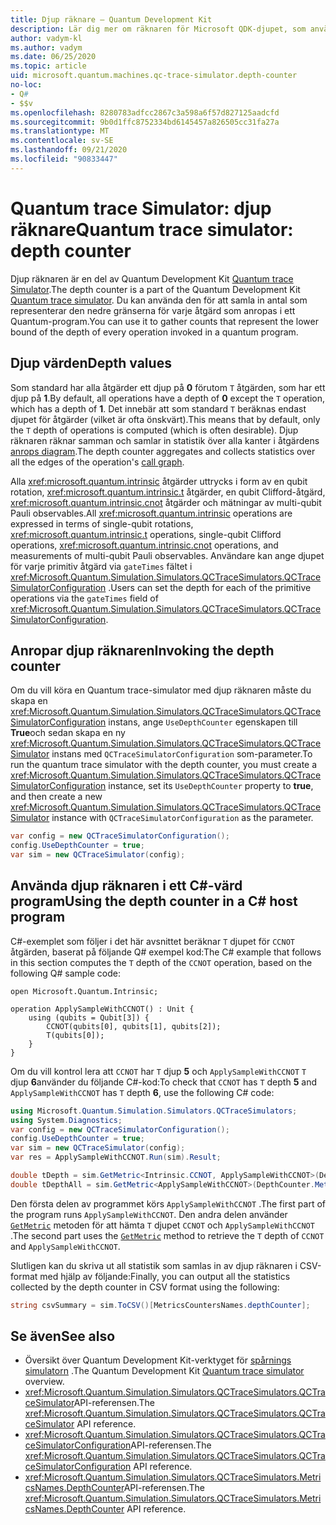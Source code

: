 ```yaml
---
title: Djup räknare – Quantum Development Kit
description: Lär dig mer om räknaren för Microsoft QDK-djupet, som använder Quantum trace Simulator för att samla in antalet djup för varje åtgärd som anropas i ett Q# program.
author: vadym-kl
ms.author: vadym
ms.date: 06/25/2020
ms.topic: article
uid: microsoft.quantum.machines.qc-trace-simulator.depth-counter
no-loc:
- Q#
- $$v
ms.openlocfilehash: 8280783adfcc2867c3a598a6f57d827125aadcfd
ms.sourcegitcommit: 9b0d1ffc8752334bd6145457a826505cc31fa27a
ms.translationtype: MT
ms.contentlocale: sv-SE
ms.lasthandoff: 09/21/2020
ms.locfileid: "90833447"
---
```

# <a name="quantum-trace-simulator-depth-counter"></a><span data-ttu-id="3dccb-103">Quantum trace Simulator: djup räknare</span><span class="sxs-lookup"><span data-stu-id="3dccb-103">Quantum trace simulator: depth counter</span></span>

<span data-ttu-id="3dccb-104">Djup räknaren är en del av Quantum Development Kit [Quantum trace Simulator](xref:microsoft.quantum.machines.qc-trace-simulator.intro).</span><span class="sxs-lookup"><span data-stu-id="3dccb-104">The depth counter is a part of the Quantum Development Kit [Quantum trace simulator](xref:microsoft.quantum.machines.qc-trace-simulator.intro).</span></span>
<span data-ttu-id="3dccb-105">Du kan använda den för att samla in antal som representerar den nedre gränserna för varje åtgärd som anropas i ett Quantum-program.</span><span class="sxs-lookup"><span data-stu-id="3dccb-105">You can use it to gather counts that represent the lower bound of the depth of every operation invoked in a quantum program.</span></span> 

## <a name="depth-values"></a><span data-ttu-id="3dccb-106">Djup värden</span><span class="sxs-lookup"><span data-stu-id="3dccb-106">Depth values</span></span>

<span data-ttu-id="3dccb-107">Som standard har alla åtgärder ett djup på **0** förutom `T` åtgärden, som har ett djup på **1**.</span><span class="sxs-lookup"><span data-stu-id="3dccb-107">By default, all operations have a depth of **0** except the `T` operation, which has a depth of **1**.</span></span> <span data-ttu-id="3dccb-108">Det innebär att som standard `T` beräknas endast djupet för åtgärder (vilket är ofta önskvärt).</span><span class="sxs-lookup"><span data-stu-id="3dccb-108">This means that by default, only the `T` depth of operations is computed (which is often desirable).</span></span> <span data-ttu-id="3dccb-109">Djup räknaren räknar samman och samlar in statistik över alla kanter i åtgärdens [anrops diagram](https://en.wikipedia.org/wiki/Call_graph).</span><span class="sxs-lookup"><span data-stu-id="3dccb-109">The depth counter aggregates and collects statistics over all the edges of the operation's [call graph](https://en.wikipedia.org/wiki/Call_graph).</span></span>

<span data-ttu-id="3dccb-110">Alla <xref:microsoft.quantum.intrinsic> åtgärder uttrycks i form av en qubit rotation, <xref:microsoft.quantum.intrinsic.t> åtgärder, en qubit Clifford-åtgärd, <xref:microsoft.quantum.intrinsic.cnot> åtgärder och mätningar av multi-qubit Pauli observables.</span><span class="sxs-lookup"><span data-stu-id="3dccb-110">All <xref:microsoft.quantum.intrinsic> operations are expressed in terms of single-qubit rotations, <xref:microsoft.quantum.intrinsic.t> operations, single-qubit Clifford operations, <xref:microsoft.quantum.intrinsic.cnot> operations, and measurements of multi-qubit Pauli observables.</span></span> <span data-ttu-id="3dccb-111">Användare kan ange djupet för varje primitiv åtgärd via `gateTimes` fältet i <xref:Microsoft.Quantum.Simulation.Simulators.QCTraceSimulators.QCTraceSimulatorConfiguration> .</span><span class="sxs-lookup"><span data-stu-id="3dccb-111">Users can set the depth for each of the primitive operations via the `gateTimes` field of <xref:Microsoft.Quantum.Simulation.Simulators.QCTraceSimulators.QCTraceSimulatorConfiguration>.</span></span>

## <a name="invoking-the-depth-counter"></a><span data-ttu-id="3dccb-112">Anropar djup räknaren</span><span class="sxs-lookup"><span data-stu-id="3dccb-112">Invoking the depth counter</span></span>

<span data-ttu-id="3dccb-113">Om du vill köra en Quantum trace-simulator med djup räknaren måste du skapa en <xref:Microsoft.Quantum.Simulation.Simulators.QCTraceSimulators.QCTraceSimulatorConfiguration> instans, ange `UseDepthCounter` egenskapen till **True**och sedan skapa en ny <xref:Microsoft.Quantum.Simulation.Simulators.QCTraceSimulators.QCTraceSimulator> instans med `QCTraceSimulatorConfiguration` som-parameter.</span><span class="sxs-lookup"><span data-stu-id="3dccb-113">To run the quantum trace simulator with the depth counter, you must create a <xref:Microsoft.Quantum.Simulation.Simulators.QCTraceSimulators.QCTraceSimulatorConfiguration> instance, set its `UseDepthCounter` property to **true**, and then create a new <xref:Microsoft.Quantum.Simulation.Simulators.QCTraceSimulators.QCTraceSimulator> instance with `QCTraceSimulatorConfiguration` as the parameter.</span></span> 

```csharp
var config = new QCTraceSimulatorConfiguration();
config.UseDepthCounter = true;
var sim = new QCTraceSimulator(config);
```

## <a name="using-the-depth-counter-in-a-c-host-program"></a><span data-ttu-id="3dccb-114">Använda djup räknaren i ett C#-värd program</span><span class="sxs-lookup"><span data-stu-id="3dccb-114">Using the depth counter in a C# host program</span></span>

<span data-ttu-id="3dccb-115">C#-exemplet som följer i det här avsnittet beräknar `T` djupet för `CCNOT` åtgärden, baserat på följande Q# exempel kod:</span><span class="sxs-lookup"><span data-stu-id="3dccb-115">The C# example that follows in this section computes the `T` depth of the `CCNOT` operation, based on the following Q# sample code:</span></span>

```qsharp
open Microsoft.Quantum.Intrinsic;

operation ApplySampleWithCCNOT() : Unit {
    using (qubits = Qubit[3]) {
        CCNOT(qubits[0], qubits[1], qubits[2]);
        T(qubits[0]);
    }
}
```

<span data-ttu-id="3dccb-116">Om du vill kontrol lera att `CCNOT` har `T` djup **5** och `ApplySampleWithCCNOT` `T` djup **6**använder du följande C#-kod:</span><span class="sxs-lookup"><span data-stu-id="3dccb-116">To check that `CCNOT` has `T` depth **5** and `ApplySampleWithCCNOT` has `T` depth **6**, use the following C# code:</span></span>

```csharp
using Microsoft.Quantum.Simulation.Simulators.QCTraceSimulators;
using System.Diagnostics;
var config = new QCTraceSimulatorConfiguration();
config.UseDepthCounter = true;
var sim = new QCTraceSimulator(config);
var res = ApplySampleWithCCNOT.Run(sim).Result;

double tDepth = sim.GetMetric<Intrinsic.CCNOT, ApplySampleWithCCNOT>(DepthCounter.Metrics.Depth);
double tDepthAll = sim.GetMetric<ApplySampleWithCCNOT>(DepthCounter.Metrics.Depth);
```

<span data-ttu-id="3dccb-117">Den första delen av programmet körs `ApplySampleWithCCNOT` .</span><span class="sxs-lookup"><span data-stu-id="3dccb-117">The first part of the program runs `ApplySampleWithCCNOT`.</span></span> <span data-ttu-id="3dccb-118">Den andra delen använder [`GetMetric`](https://docs.microsoft.com/dotnet/api/microsoft.quantum.simulation.simulators.qctracesimulators.qctracesimulator.getmetric) metoden för att hämta `T` djupet `CCNOT` och `ApplySampleWithCCNOT` .</span><span class="sxs-lookup"><span data-stu-id="3dccb-118">The second part uses the [`GetMetric`](https://docs.microsoft.com/dotnet/api/microsoft.quantum.simulation.simulators.qctracesimulators.qctracesimulator.getmetric) method to retrieve the `T` depth of `CCNOT` and `ApplySampleWithCCNOT`.</span></span> 

<span data-ttu-id="3dccb-119">Slutligen kan du skriva ut all statistik som samlas in av djup räknaren i CSV-format med hjälp av följande:</span><span class="sxs-lookup"><span data-stu-id="3dccb-119">Finally, you can output all the statistics collected by the depth counter in CSV format using the following:</span></span>
```csharp
string csvSummary = sim.ToCSV()[MetricsCountersNames.depthCounter];
```

## <a name="see-also"></a><span data-ttu-id="3dccb-120">Se även</span><span class="sxs-lookup"><span data-stu-id="3dccb-120">See also</span></span>

- <span data-ttu-id="3dccb-121">Översikt över Quantum Development Kit-verktyget för [spårnings simulatorn](xref:microsoft.quantum.machines.qc-trace-simulator.intro) .</span><span class="sxs-lookup"><span data-stu-id="3dccb-121">The Quantum Development Kit [Quantum trace simulator](xref:microsoft.quantum.machines.qc-trace-simulator.intro) overview.</span></span>
- <span data-ttu-id="3dccb-122"><xref:Microsoft.Quantum.Simulation.Simulators.QCTraceSimulators.QCTraceSimulator>API-referensen.</span><span class="sxs-lookup"><span data-stu-id="3dccb-122">The <xref:Microsoft.Quantum.Simulation.Simulators.QCTraceSimulators.QCTraceSimulator> API reference.</span></span>
- <span data-ttu-id="3dccb-123"><xref:Microsoft.Quantum.Simulation.Simulators.QCTraceSimulators.QCTraceSimulatorConfiguration>API-referensen.</span><span class="sxs-lookup"><span data-stu-id="3dccb-123">The <xref:Microsoft.Quantum.Simulation.Simulators.QCTraceSimulators.QCTraceSimulatorConfiguration> API reference.</span></span>
- <span data-ttu-id="3dccb-124"><xref:Microsoft.Quantum.Simulation.Simulators.QCTraceSimulators.MetricsNames.DepthCounter>API-referensen.</span><span class="sxs-lookup"><span data-stu-id="3dccb-124">The <xref:Microsoft.Quantum.Simulation.Simulators.QCTraceSimulators.MetricsNames.DepthCounter> API reference.</span></span>
